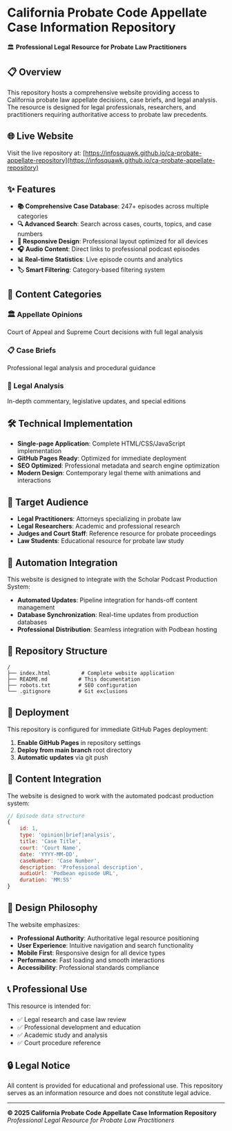 # California Probate Code Appellate Case Information Repository

🏛️ **Professional Legal Resource for Probate Law Practitioners**

## 📋 Overview

This repository hosts a comprehensive website providing access to California probate law appellate decisions, case briefs, and legal analysis. The resource is designed for legal professionals, researchers, and practitioners requiring authoritative access to probate law precedents.

## 🌐 Live Website

Visit the live repository at: [https://infosquawk.github.io/ca-probate-appellate-repository](https://infosquawk.github.io/ca-probate-appellate-repository)

## ✨ Features

- **📚 Comprehensive Case Database**: 247+ episodes across multiple categories
- **🔍 Advanced Search**: Search across cases, courts, topics, and case numbers
- **📱 Responsive Design**: Professional layout optimized for all devices
- **🎧 Audio Content**: Direct links to professional podcast episodes
- **📊 Real-time Statistics**: Live episode counts and analytics
- **🏷️ Smart Filtering**: Category-based filtering system

## 📖 Content Categories

### 🏛️ Appellate Opinions
Court of Appeal and Supreme Court decisions with full legal analysis

### 📋 Case Briefs
Professional legal analysis and procedural guidance

### 🔬 Legal Analysis
In-depth commentary, legislative updates, and special editions

## 🛠️ Technical Implementation

- **Single-page Application**: Complete HTML/CSS/JavaScript implementation
- **GitHub Pages Ready**: Optimized for immediate deployment
- **SEO Optimized**: Professional metadata and search engine optimization
- **Modern Design**: Contemporary legal theme with animations and interactions

## 🎯 Target Audience

- **Legal Practitioners**: Attorneys specializing in probate law
- **Legal Researchers**: Academic and professional research
- **Judges and Court Staff**: Reference resource for probate proceedings
- **Law Students**: Educational resource for probate law study

## 🔧 Automation Integration

This website is designed to integrate with the Scholar Podcast Production System:

- **Automated Updates**: Pipeline integration for hands-off content management
- **Database Synchronization**: Real-time updates from production databases
- **Professional Distribution**: Seamless integration with Podbean hosting

## 📁 Repository Structure

```
/
├── index.html          # Complete website application
├── README.md          # This documentation
├── robots.txt         # SEO configuration
└── .gitignore         # Git exclusions
```

## 🚀 Deployment

This repository is configured for immediate GitHub Pages deployment:

1. **Enable GitHub Pages** in repository settings
2. **Deploy from main branch** root directory
3. **Automatic updates** via git push

## 📄 Content Integration

The website is designed to work with the automated podcast production system:

```javascript
// Episode data structure
{
    id: 1,
    type: 'opinion|brief|analysis',
    title: 'Case Title',
    court: 'Court Name',
    date: 'YYYY-MM-DD',
    caseNumber: 'Case Number',
    description: 'Professional description',
    audioUrl: 'Podbean episode URL',
    duration: 'MM:SS'
}
```

## 🎨 Design Philosophy

The website emphasizes:

- **Professional Authority**: Authoritative legal resource positioning
- **User Experience**: Intuitive navigation and search functionality
- **Mobile First**: Responsive design for all device types
- **Performance**: Fast loading and smooth interactions
- **Accessibility**: Professional standards compliance

## 📞 Professional Use

This resource is intended for:

- ✅ Legal research and case law review
- ✅ Professional development and education
- ✅ Academic study and analysis
- ✅ Court procedure reference

## 🔒 Legal Notice

All content is provided for educational and professional use. This repository serves as an information resource and does not constitute legal advice.

---

**© 2025 California Probate Code Appellate Case Information Repository**  
*Professional Legal Resource for Probate Law Practitioners*